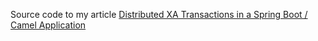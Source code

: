 Source code to my article [Distributed XA Transactions in a Spring Boot / Camel Application](https://medium.com/@forketyfork/distributed-xa-transactions-in-a-spring-boot-camel-application-230655b2ae89)